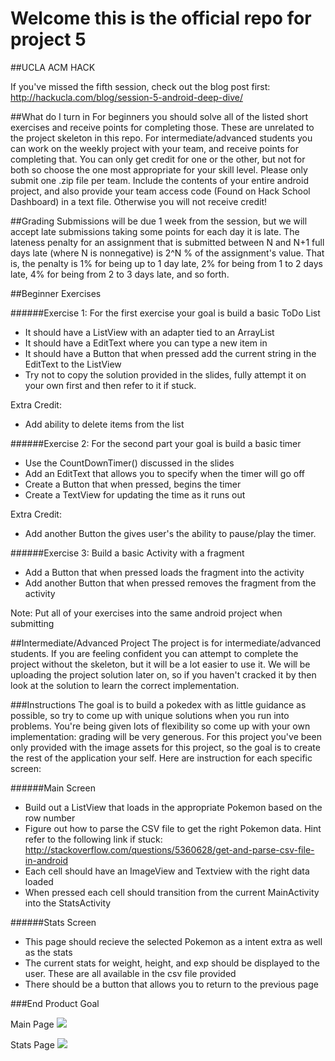 # Welcome this is the official repo for project 5
##UCLA ACM HACK

If you've missed the fifth session, check out the blog post first: http://hackucla.com/blog/session-5-android-deep-dive/

##What do I turn in
For beginners you should solve all of the listed short exercises and receive points for completing those. These are unrelated to the project skeleton in this repo. For intermediate/advanced students you can work on the weekly project with your team, and receive points for completing that. You can only get credit for one or the other, but not for both so choose the one most appropriate for your skill level. Please only submit one .zip file per team. Include the contents of your entire android project, and also provide your team access code (Found on Hack School Dashboard) in a text file. Otherwise you will not receive credit! 

##Grading
Submissions will be due 1 week from the session, but we will accept late submissions taking some points for each day it is late. The lateness penalty for an assignment that is submitted between N and N+1 full days late (where N is nonnegative) is 2^N % of the assignment's value. That is, the penalty is 1% for being up to 1 day late, 2% for being from 1 to 2 days late, 4% for being from 2 to 3 days late, and so forth.

##Beginner Exercises

######Exercise 1:
For the first exercise your goal is build a basic ToDo List
* It should have a ListView with an adapter tied to an ArrayList
* It should have a EditText where you can type a new item in
* It should have a Button that when pressed add the current string in the EditText to the ListView 
* Try not to copy the solution provided in the slides, fully attempt it on your own first and then refer to it if stuck.

Extra Credit: 
* Add ability to delete items from the list


######Exercise 2:
For the second part your goal is build a basic timer
* Use the CountDownTimer() discussed in the slides
* Add an EditText that allows you to specify when the timer will go off
* Create a Button that when pressed, begins the timer
* Create a TextView for updating the time as it runs out

Extra Credit: 
* Add another Button the gives user's the ability to pause/play the timer.

######Exercise 3:
Build a basic Activity with a fragment
* Add a Button that when pressed loads the fragment into the activity
* Add another Button that when pressed removes the fragment from the activity

Note: Put all of your exercises into the same android project when submitting

##Intermediate/Advanced Project
The project is for intermediate/advanced students. If you are feeling confident you can attempt to 
complete the project without the skeleton, but it will be a lot easier to use it. We will be uploading the project solution later on, so if you haven't cracked it by then look at the solution to learn the correct implementation.

###Instructions
The goal is to build a pokedex with as little guidance as possible, so try to come up with unique solutions when you run into problems. You're being given lots of flexibility so come up with your own implementation: grading will be very generous. For this project you've been only provided with the image assets for this project, so the goal is to create the rest of the application your self. Here are instruction for each specific screen:

######Main Screen
* Build out a ListView that loads in the appropriate Pokemon based on the row number
* Figure out how to parse the CSV file to get the right Pokemon data. Hint refer to the following link if stuck: http://stackoverflow.com/questions/5360628/get-and-parse-csv-file-in-android
* Each cell should have an ImageView and Textview with the right data loaded 
* When pressed each cell should transition from the current MainActivity into the StatsActivity

######Stats Screen
* This page should recieve the selected Pokemon as a intent extra as well as the stats
* The current stats for weight, height, and exp should be displayed to the user. These are all available in the csv file provided
* There should be a button that allows you to return to the previous page 

###End Product Goal

Main Page
![](https://s3-us-west-1.amazonaws.com/acm-hack-ghost/2017/02/pokedex1--1-.png)

Stats Page
![](https://s3-us-west-1.amazonaws.com/acm-hack-ghost/2017/02/pokedex2--1-.png)
